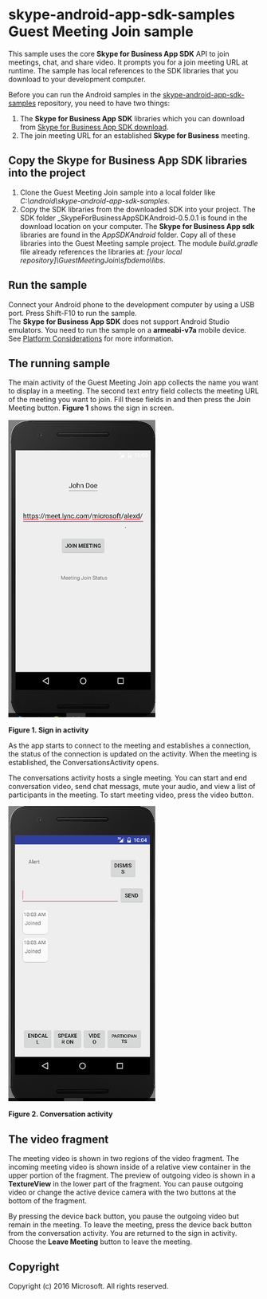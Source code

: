 # skype-android-app-sdk-samples Guest Meeting Join sample

This sample uses the core **Skype for Business App SDK** API to
join meetings, chat, and share video. It prompts you for a join meeting URL at runtime. The sample has local references to the SDK libraries that you download to 
your development computer. 

Before you can run the Android samples in the [skype-android-app-sdk-samples](https://github.com/OfficeDev/skype-android-app-sdk-samples) repository, 
you need to have two things:

1. The **Skype for Business App SDK** libraries which you can download from [Skype for Business App SDK download](http://aka.ms/sfbappsdkdownload_android). 
2. The join meeting URL for an established **Skype for Business** meeting.



## Copy the Skype for Business App SDK libraries into the project
 
1. Clone the Guest Meeting Join sample into a local folder like _C:\android\skype-android-app-sdk-samples_.
2. Copy the SDK libraries from the downloaded SDK into your project.
  The SDK folder _SkypeForBusinessAppSDKAndroid-0.5.0.1 is found in the download location on your 
  computer. The **Skype for Business App sdk** libraries are found in the _AppSDKAndroid_ folder. 
  Copy all of these libraries into the Guest Meeting sample project. The module _build.gradle_ 
  file already references the libraries at: _[your local repository]\GuestMeetingJoin\sfbdemo\libs_. 


## Run the sample

Connect your Android phone to the development computer by using a USB port. Press Shift-F10 to run the sample.  
The **Skype for Business App SDK** does not support Android Studio emulators. You need to run the sample on a 
**armeabi-v7a** mobile device. See [Platform Considerations](https://msdn.microsoft.com/en-us/skype/appsdk/platformconsiderations) for 
more information.

## The running sample

The main activity of the Guest Meeting Join app collects the name you want to display in a meeting. The second
text entry field collects the meeting URL of the meeting you want to join. Fill these fields in and then
press the Join Meeting button. **Figure 1** shows the sign in screen.

  ![The sign in activity](images/signin.PNG)
  
  **Figure 1. Sign in activity**

As the app starts to connect to the meeting and establishes a connection, the status of the connection is 
updated on the activity. When the meeting is established, the ConversationsActivity opens. 

The conversations activity hosts a single meeting. You can start and end conversation video, send chat messags, mute your audio,
and view a list of participants in the meeting. To start meeting video, press the video button. 

![The conversation activity](images/meeting.PNG)

**Figure 2. Conversation activity**

## The video fragment

The meeting video is shown in two regions of the video fragment. The incoming meeting video is shown inside of a relative view container
in the upper portion of the fragment. The preview of outgoing video is shown in a **TextureView** in the lower part of the fragment. 
You can pause outgoing video or change the active device camera with the two buttons at the bottom of the fragment. 

By pressing the device back button, you pause the outgoing video but remain in the meeting. To leave the meeting, press the device 
back button from the conversation activity. You are returned to the sign in activity. Choose the **Leave Meeting** button to leave the
meeting.

## Copyright
Copyright (c) 2016 Microsoft. All rights reserved.

